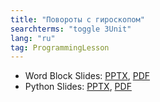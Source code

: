 ```yaml
---
title: "Повороты с гироскопом"
searchterms: "toggle 3Unit"
lang: "ru"
tag: ProgrammingLesson
---
```

 <ul>
 <li class="ng-binding">Word Block Slides:
 <a href="ProgrammingLessons/AccurateTurningRU.pptx">PPTX</a>,
 <a href="ProgrammingLessons/AccurateTurningRU.pdf">PDF</a>
 </li>
 <li class="ng-binding">Python Slides:
<a href="ProgrammingLessons/AccurateTurningPyRU.pptx">PPTX</a>,
<a href="ProgrammingLessons/AccurateTurningPyRU.pdf">PDF</a>
</li>
 </ul>

